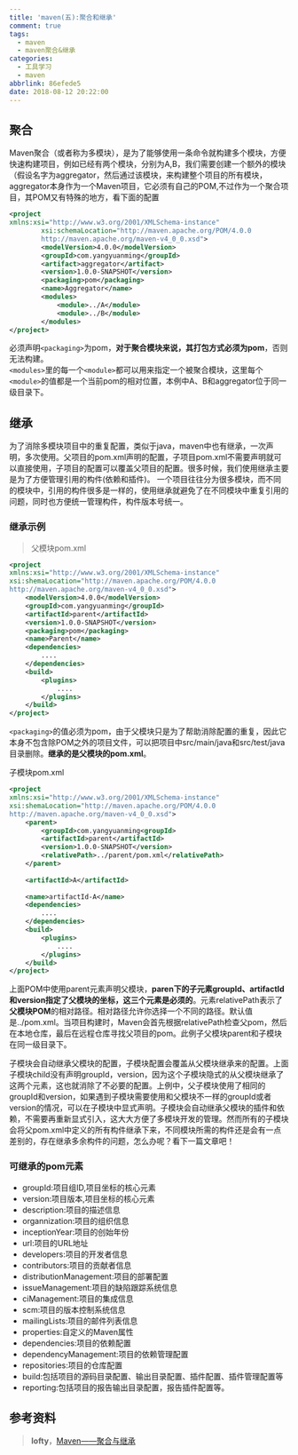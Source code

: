 ```yaml
---
title: 'maven(五):聚合和继承'
comment: true
tags:
  - maven
  - maven聚合&继承
categories:
  - 工具学习
  - maven
abbrlink: 86efede5
date: 2018-08-12 20:22:00
---
```

## 聚合
Maven聚合（或者称为多模块），是为了能够使用一条命令就构建多个模块，方便快速构建项目，例如已经有两个模块，分别为A,B，我们需要创建一个额外的模块（假设名字为aggregator，然后通过该模块，来构建整个项目的所有模块，aggregator本身作为一个Maven项目，它必须有自己的POM,不过作为一个聚合项目，其POM又有特殊的地方，看下面的配置
<!--more-->
```xml
<project
xmlns:xsi="http://www.w3.org/2001/XMLSchema-instance"
        xsi:schemaLocation="http://maven.apache.org/POM/4.0.0
        http://maven.apache.org/maven-v4_0_0.xsd">
        <modelVersion>4.0.0</modelVersion>
        <groupId>com.yangyuanming</groupId>
        <artifact>aggregator</artifact>
        <version>1.0.0-SNAPSHOT</version>
        <packaging>pom</packaging>
        <name>Aggregator</name>
        <modules>
            <module>../A</module>
            <module>../B</module>
        </modules>
</project>
```
必须声明`<packaging>`为pom，**对于聚合模块来说，其打包方式必须为pom**，否则无法构建。  
`<modules>`里的每一个`<module>`都可以用来指定一个被聚合模块，这里每个`<module>`的值都是一个当前pom的相对位置，本例中A、B和aggregator位于同一级目录下。
## 继承
为了消除多模块项目中的重复配置，类似于java，maven中也有继承，一次声明，多次使用。父项目的pom.xml声明的配置，子项目pom.xml不需要声明就可以直接使用，子项目的配置可以覆盖父项目的配置。很多时候，我们使用继承主要是为了方便管理引用的构件(依赖和插件)。
一个项目往往分为很多模块，而不同的模块中，引用的构件很多是一样的，使用继承就避免了在不同模块中重复引用的问题，同时也方便统一管理构件，构件版本号统一。
### 继承示例
> 父模块pom.xml

```xml
<project
xmlns:xsi="http://www.w3.org/2001/XMLSchema-instance"
xsi:shemaLocation="http://maven.apache.org/POM/4.0.0
http://maven.apache.org/maven-v4_0_0.xsd">
    <modelVersion>4.0.0</modelVersion>
    <groupId>com.yangyuanming</groupId>
    <artifactId>parent</artifactId>
    <version>1.0.0-SNAPSHOT</version>
    <packaging>pom</packaging>
    <name>Parent</name>
    <dependencies>
        ....
    </dependencies>
    <build>
        <plugins>
            ....
        </plugins>
    </build>
</project>
```

`<packaging>`的值必须为pom，由于父模块只是为了帮助消除配置的重复，因此它本身不包含除POM之外的项目文件，可以把项目中src/main/java和src/test/java目录删除。**继承的是父模块的pom.xml**。

子模块pom.xml
```xml
<project   
xmlns:xsi="http://www.w3.org/2001/XMLSchema-instance"
xsi:shemaLocation="http://maven.apache.org/POM/4.0.0
http://maven.apache.org/maven-v4_0_0.xsd">
    <parent>
        <groupId>com.yangyuanming<groupId>
        <artifactId>parent</artifactId>
        <version>1.0.0-SNAPSHOT</version>
        <relativePath>../parent/pom.xml</relativePath>
    </parent>
    
    <artifactId>A</artifactId>
    
    <name>artifactId-A</name>
    <dependencies>
        ....
    </dependencies>
    <build>
        <plugins>
            ....
        </plugins>
    </build>
</project>
```
上面POM中使用parent元素声明父模块，**paren下的子元素groupId、artifactId和version指定了父模块的坐标，这三个元素是必须的**。元素relativePath表示了**父模块POM**的相对路径。相对路径允许你选择一个不同的路径。默认值是../pom.xml。当项目构建时，Maven会首先根据relativePath检查父pom，然后在本地仓库，最后在远程仓库寻找父项目的pom。此例子父模块parent和子模块在同一级目录下。  
    
子模块会自动继承父模块的配置，子模块配置会覆盖从父模块继承来的配置。上面子模块child没有声明groupId，version，因为这个子模块隐式的从父模块继承了这两个元素，这也就消除了不必要的配置。上例中，父子模块使用了相同的groupId和version，如果遇到子模块需要使用和父模块不一样的groupId或者version的情况，可以在子模块中显式声明。子模块会自动继承父模块的插件和依赖，不需要再重新显式引入，这大大方便了多模块开发的管理。然而所有的子模块会将父pom.xml中定义的所有构件继承下来，不同模块所需的构件还是会有一点差别的，存在继承多余构件的问题，怎么办呢？看下一篇文章吧！
### 可继承的pom元素
* groupId:项目组ID,项目坐标的核心元素
* version:项目版本,项目坐标的核心元素
* description:项目的描述信息
* organnization:项目的组织信息
* inceptionYear:项目的创始年份
* url:项目的URL地址
* developers:项目的开发者信息
* contributors:项目的贡献者信息
* distributionManagement:项目的部署配置
* issueManagement:项目的缺陷跟踪系统信息
* ciManagement:项目的集成信息
* scm:项目的版本控制系统信息
* mailingLists:项目的邮件列表信息
* properties:自定义的Maven属性
* dependencies:项目的依赖配置
* dependencyManagement:项目的依赖管理配置
* repositories:项目的仓库配置
* build:包括项目的源码目录配置、输出目录配置、插件配置、插件管理配置等
* reporting:包括项目的报告输出目录配置，报告插件配置等。

## 参考资料
> **lofty**，[Maven——聚合与继承](https://www.cnblogs.com/wangwei-beijing/p/6535084.html)  


